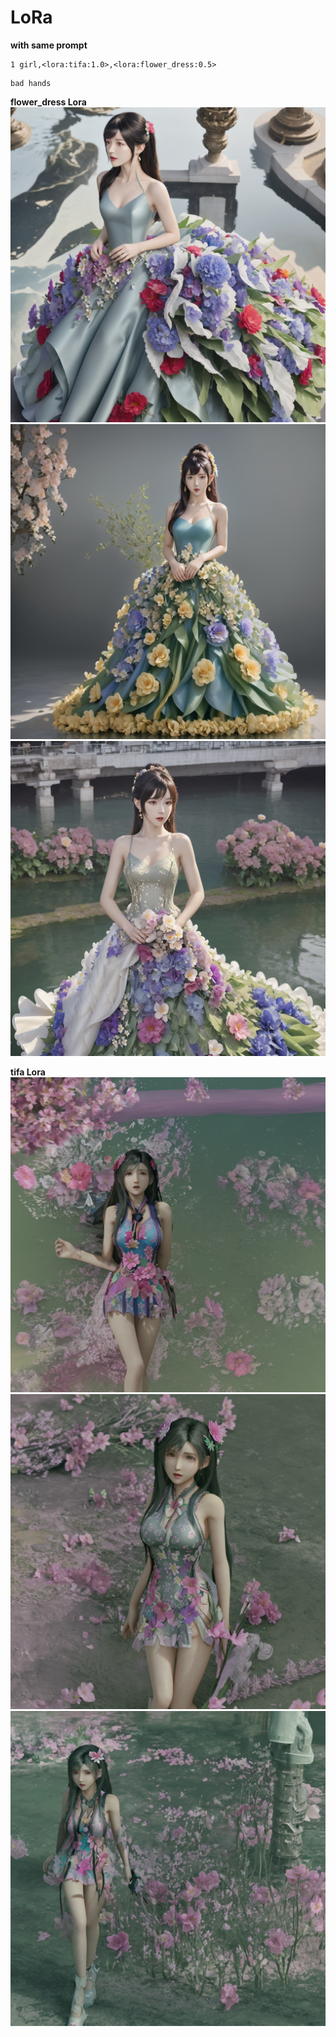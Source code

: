 # LoRa

**with same prompt**
```
1 girl,<lora:tifa:1.0>,<lora:flower_dress:0.5>
```
```
bad hands
```

**flower_dress Lora**
![](outputs/flow_dress_1.png)
![](outputs/flow_dress_2.png)
![](outputs/flow_dress_3.png)


**tifa Lora**
![](outputs/tifa_lora_1.png)
![](outputs/tifa_lora_2.png)
![](outputs/tifa_lora_3.png)
